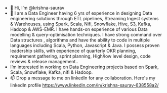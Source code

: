 - 👋 Hi, I’m @krishna-saurav
- 👀 I am a Data Engineer having 6 yrs of experience in designing Data engineering solutions through ETL pipelines, Streaming Ingest systems & Warehouses, using Spark, Scala, Nifi, Snowflake, Hive, S3,  Kafka, Hadoop & AWS-EMR. I have hands-on experience of various Data modelling & query-optimisation techniques. I have strong command over Data structures , algorithms and have the ability to code in multiple languages including Scala, Python, Javascript & Java. I possess proven leadership skills, with experience of quarterly OKR planning, requirement gathering, sprint planning, High/low level design, code reviews & release management.. 
- I’m interested in working on Data Engineering projects based on Spark, Scala, Snowflake, Kafka, nifi & Hadoop.
- 📫 Drop a message to me on linkedIn for any collaboration. Here's my linkedIn profile https://www.linkedin.com/in/krishna-saurav-638558a2/
